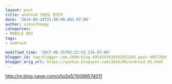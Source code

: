 ```yaml
---
layout: post
title: android 개발팁 총정리
date: '2014-09-24T21:40:00.001-07:00'
author: schoolhompy
categories:
- MOBILE DEV
tags:
- android

modified_time: '2017-06-25T02:22:52.216-07:00'
blogger_id: tag:blogger.com,1999:blog-4954243635432022205.post-4057204911625013764
blogger_orig_url: https://yunhos.blogspot.com/2014/09/android_93.html
---
```


http://m.blog.naver.com/q1q3q5/10099574011
